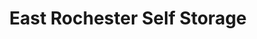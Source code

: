 ---
title: "East Rochester Self Storage"
url: /east-rochester/east-rochester-self-storage/
shop: storage rental
---